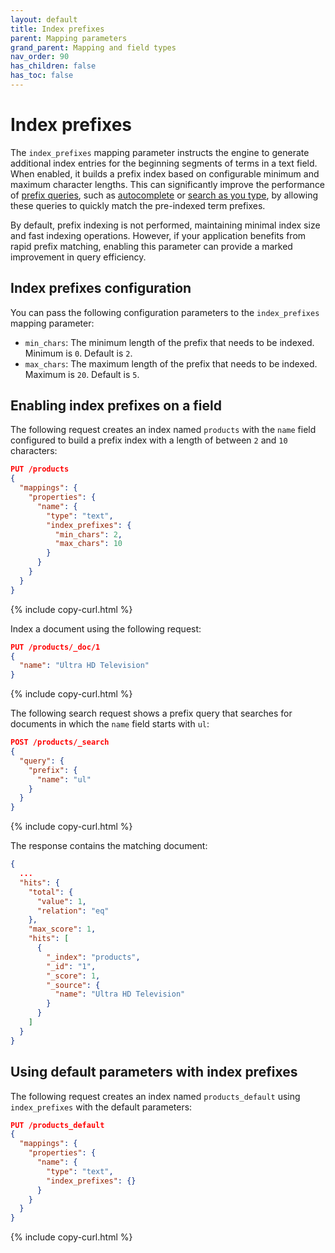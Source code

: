 ```yaml
---
layout: default
title: Index prefixes
parent: Mapping parameters
grand_parent: Mapping and field types
nav_order: 90
has_children: false
has_toc: false
---
```


# Index prefixes

The `index_prefixes` mapping parameter instructs the engine to generate additional index entries for the beginning segments of terms in a text field. When enabled, it builds a prefix index based on configurable minimum and maximum character lengths. This can significantly improve the performance of [prefix queries]({{site.url}}{{site.baseurl}}/query-dsl/term/prefix/), such as [autocomplete]({{site.url}}{{site.baseurl}}/opensearch/search/autocomplete/) or [search as you type]({{site.url}}{{site.baseurl}}/opensearch/search/autocomplete/#search-as-you-type), by allowing these queries to quickly match the pre-indexed term prefixes.

By default, prefix indexing is not performed, maintaining minimal index size and fast indexing operations. However, if your application benefits from rapid prefix matching, enabling this parameter can provide a marked improvement in query efficiency.

## Index prefixes configuration

You can pass the following configuration parameters to the `index_prefixes` mapping parameter:

- `min_chars`: The minimum length of the prefix that needs to be indexed. Minimum is `0`. Default is `2`.
- `max_chars`: The maximum length of the prefix that needs to be indexed. Maximum is `20`. Default is `5`.

## Enabling index prefixes on a field

The following request creates an index named `products` with the `name` field configured to build a prefix index with a length of between `2` and `10` characters:

```json
PUT /products
{
  "mappings": {
    "properties": {
      "name": {
        "type": "text",
        "index_prefixes": {
          "min_chars": 2,
          "max_chars": 10
        }
      }
    }
  }
}
```
{% include copy-curl.html %}

Index a document using the following request:

```json
PUT /products/_doc/1
{
  "name": "Ultra HD Television"
}
```
{% include copy-curl.html %}

The following search request shows a prefix query that searches for documents in which the `name` field starts with `ul`:

```json
POST /products/_search
{
  "query": {
    "prefix": {
      "name": "ul"
    }
  }
}
```
{% include copy-curl.html %}

The response contains the matching document:

```json
{
  ...
  "hits": {
    "total": {
      "value": 1,
      "relation": "eq"
    },
    "max_score": 1,
    "hits": [
      {
        "_index": "products",
        "_id": "1",
        "_score": 1,
        "_source": {
          "name": "Ultra HD Television"
        }
      }
    ]
  }
}
```

## Using default parameters with index prefixes

The following request creates an index named `products_default` using `index_prefixes` with the default parameters:

```json
PUT /products_default
{
  "mappings": {
    "properties": {
      "name": {
        "type": "text",
        "index_prefixes": {}
      }
    }
  }
}
```
{% include copy-curl.html %}
